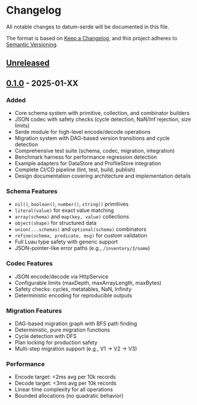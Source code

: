 # Changelog

All notable changes to datum-serde will be documented in this file.

The format is based on [Keep a Changelog](https://keepachangelog.com/en/1.0.0/),
and this project adheres to [Semantic Versioning](https://semver.org/spec/v2.0.0.html).

## [Unreleased]

## [0.1.0] - 2025-01-XX

### Added

- Core schema system with primitive, collection, and combinator builders
- JSON codec with safety checks (cycle detection, NaN/Inf rejection, size limits)
- Serde module for high-level encode/decode operations
- Migration system with DAG-based version transitions and cycle detection
- Comprehensive test suite (schema, codec, migration, integration)
- Benchmark harness for performance regression detection
- Example adapters for DataStore and ProfileStore integration
- Complete CI/CD pipeline (lint, test, build, publish)
- Design documentation covering architecture and implementation details

### Schema Features

- `nil()`, `boolean()`, `number()`, `string()` primitives
- `literal(value)` for exact value matching
- `array(schema)` and `map(key, value)` collections
- `object(shape)` for structured data
- `union(...schemas)` and `optional(schema)` combinators
- `refine(schema, predicate, msg)` for custom validation
- Full Luau type safety with generic support
- JSON-pointer-like error paths (e.g., `/inventory/3/name`)

### Codec Features

- JSON encode/decode via HttpService
- Configurable limits (maxDepth, maxArrayLength, maxBytes)
- Safety checks: cycles, metatables, NaN, Infinity
- Deterministic encoding for reproducible outputs

### Migration Features

- DAG-based migration graph with BFS path finding
- Deterministic, pure migration functions
- Cycle detection with DFS
- Plan locking for production safety
- Multi-step migration support (e.g., V1 → V2 → V3)

### Performance

- Encode target: <2ms avg per 10k records
- Decode target: <3ms avg per 10k records
- Linear time complexity for all operations
- Bounded allocations (no quadratic behavior)

[Unreleased]: https://github.com/TuneScotty/datum-serde/compare/v0.1.0...HEAD
[0.1.0]: https://github.com/TuneScotty/datum-serde/releases/tag/v0.1.0
